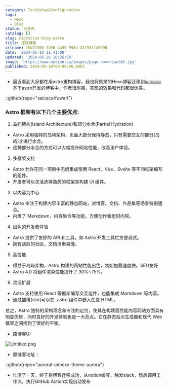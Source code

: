 ```yaml
---
category: TechSetup&Configuration
tags:
  - Hexo
  - Blog
status: 已发布
catalog: []
slug: migration-blog-astro
title: 迁移博客
urlname: 15d27368-7d56-4a55-998d-41f55f1d0998
date: '2024-05-10 11:41:00'
updated: '2024-06-26 18:26:00'
image: 'https://www.notion.so/images/page-cover/webb2.jpg'
published: 2024-05-10T08:00:00.000Z
---
```

- 最近看到大家都在用astro重构博客，我也将原来的Hexo博客迁移到[saicaca](https://github.com/saicaca/fuwari)基于astro开发的博客中，作者很厉害，实现的效果和代码都很优美。

::github{repo="saicaca/fuwari"}


### Astro 框架有以下几个主要优点:



1. 岛屿架构(Island Architecture)和部分水合(Partial Hydration)
- Astro 采用独特的岛屿架构，页面大部分保持静态，只有需要交互的部分(岛屿)才进行水合。
- 这种部分水合的方式可以大幅提升网站性能，改善用户体验。

2. 多框架支持
- Astro 允许在同一项目中无缝集成使用 React、Vue、Svelte 等不同框架编写的组件。
- 开发者可以灵活选择熟悉的框架来构建 UI 组件。

3. 以内容为中心
- Astro 专注于构建内容丰富的静态网站，对博客、文档、作品集等场景特别适合。
- 内置了 Markdown、内容集合等功能，方便创作和组织内容。

4. 出色的开发者体验
- Astro 提供了友好的 API 和工具，如 Astro 开发工具栏方便调试。
- 拥有活跃的社区，文档清晰易懂。

5. 高性能
- 得益于岛屿架构，Astro 构建的网站性能出色，初始加载速度快。SEO友好
- Astro 4.0 将组件渲染性能提升了 30%~75%。

6. 灵活扩展
- Astro 支持使用 React 等框架编写交互组件，也能集成 Markdown 等内容。
- 通过插槽(slot)可以在 .astro 组件中嵌入任意 HTML。

总之，Astro 独特的架构理念和专注的定位，使其在构建高性能内容网站方面具有明显优势，同时良好的开发体验也是一大亮点。它在静态站点生成器和现代 Web 框架之间找到了很好的平衡。

- 原博客UI

![Untitled.png](https://prod-files-secure.s3.us-west-2.amazonaws.com/5d24fe63-e567-4804-86f9-9fdc62e13082/3d59c350-432a-4fb6-a08f-0638fef2026e/Untitled.png?X-Amz-Algorithm=AWS4-HMAC-SHA256&X-Amz-Content-Sha256=UNSIGNED-PAYLOAD&X-Amz-Credential=ASIAZI2LB466STTFXVDO%2F20250306%2Fus-west-2%2Fs3%2Faws4_request&X-Amz-Date=20250306T053849Z&X-Amz-Expires=3600&X-Amz-Security-Token=IQoJb3JpZ2luX2VjEN3%2F%2F%2F%2F%2F%2F%2F%2F%2F%2FwEaCXVzLXdlc3QtMiJIMEYCIQCiUjek9AWlYDE1UGvZpcIZzMwLl2qkk9EXguijQGVZlQIhAL58CSFui%2BUYGt7YPqX6wF221ADuchu4g3dNQZSbcvQ1Kv8DCCYQABoMNjM3NDIzMTgzODA1IgxQLIN3%2Bk6ElfEiXukq3APka%2FQaKIac%2FNmcLAF9kDWSIhaBL6aJT8OB452XV2Vn66oviuX054g4XBRqHVsmORrwQpy1aGMht94UM3vHtaModMCEQB%2B2oFYSziImIWOxfYZ9n7SP0VRc%2B81OtmR3xCRbq552zNtY4K25wNoJ9TNNwx%2BtKqdXNtQa8KHAmQmiUz7onzIerqMs0YsevUoOi8RfjgShxIC0BIIeS7pmRdvhP23MUePvE78A3wb4KHgOLxGHd74DaPIzs1OEbsCVaAVWvwuUtBqvTQubRvaVesyS4SEJuD1rWtkEao9C0VsJFj2zWeq95zp3Zh4GgNwW2ZCSv%2Bz7oGzV%2FG8v3fh3V5On4XqJCUQ6%2FLZ6wr5RPsFef3GR%2BABVHBQs48KUXsGW5MxtSpTUIzGKWUzMue7lrEHRTTaOqPS%2B3p6brhDAEV2BD%2BRNCTaT%2Fh4Afe7k9%2BtZAAcO9m0DHN4d7GOK%2B9kC4%2BX%2B3lZpTplZ6pUJYTlQFUHE7aQopWTptSE%2F1KipWXHXPCWC4ZfWI%2FaDAK7uhBCf2K10OdBf%2B1PIIfYPH6f2dVD4pdezQtNcgPLH36u7jCU4kLqYu0yi3%2FHlh8PlSKVmv5JTMa1%2FHesS7g1iVakEcf3zHaye%2B%2FrJaEmx%2FUgbZzDr1qS%2BBjqkAbNlljFh0vjCPlCCdjTl5HUPgTHIvfRRIcUvg%2B9NdKx4TGRl568fPKYvfKAia11CjkWTk1hLvTNgwj7TRUyuLJ4LLuZtil5d3kPfzxXnFgBitk85qjLHS2vBD6kI7NQ51VQwblj5CbrcpFWIwb657%2FFhcphcC7659evP1ao%2BJMscMVvF2CrwA2CFHMpdF%2B4uNt3Ze1%2BSIC2exGXgRylyeiRYMhf6&X-Amz-Signature=8d6c90e3a556cb7337cabd15eb8d0dfed6ae9c63d0bb5057c3d9355feb637431&X-Amz-SignedHeaders=host&x-id=GetObject)

- 原博客地址：

::github{repo="auroral-ui/hexo-theme-aurora"}

- 忙活了一天，终于将博客迁移成功，从notion编写，触发slack，然后调用工作流，执行GitHub Action实现自动发布
